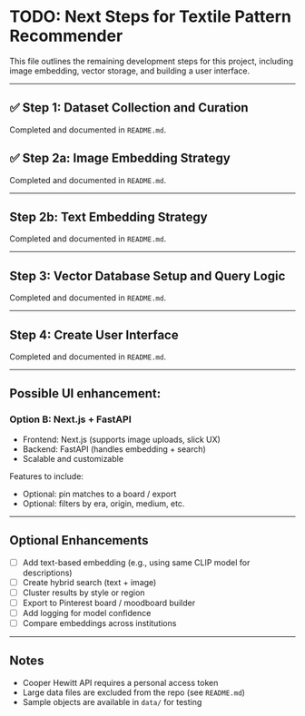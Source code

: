 # TODO: Next Steps for Textile Pattern Recommender

This file outlines the remaining development steps for this project, including image embedding, vector storage, and building a user interface.

---

## ✅ Step 1: Dataset Collection and Curation

Completed and documented in `README.md`.

## ✅ Step 2a: Image Embedding Strategy

Completed and documented in `README.md`.

---

## Step 2b: Text Embedding Strategy

Completed and documented in `README.md`.

---

## Step 3: Vector Database Setup and Query Logic

Completed and documented in `README.md`.

---

## Step 4: Create User Interface

Completed and documented in `README.md`.

---

## Possible UI enhancement:

### Option B: **Next.js + FastAPI**

- Frontend: Next.js (supports image uploads, slick UX)
- Backend: FastAPI (handles embedding + search)
- Scalable and customizable

Features to include:

- Optional: pin matches to a board / export
- Optional: filters by era, origin, medium, etc.

---

## Optional Enhancements

- [ ] Add text-based embedding (e.g., using same CLIP model for descriptions)
- [ ] Create hybrid search (text + image)
- [ ] Cluster results by style or region
- [ ] Export to Pinterest board / moodboard builder
- [ ] Add logging for model confidence
- [ ] Compare embeddings across institutions

---

## Notes

- Cooper Hewitt API requires a personal access token
- Large data files are excluded from the repo (see `README.md`)
- Sample objects are available in `data/` for testing
